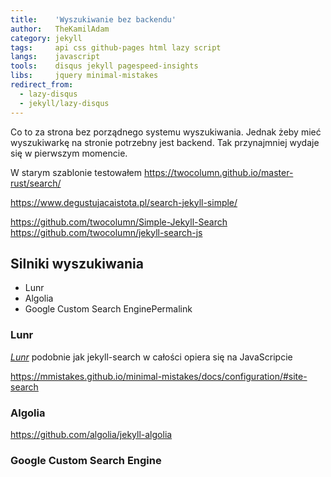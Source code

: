 ```yaml
---
title:    'Wyszukiwanie bez backendu'
author:   TheKamilAdam
category: jekyll
tags:     api css github-pages html lazy script
langs:    javascript
tools:    disqus jekyll pagespeed-insights
libs:     jquery minimal-mistakes
redirect_from:
  - lazy-disqus
  - jekyll/lazy-disqus
---
```


Co to za strona bez porządnego systemu wyszukiwania.
Jednak żeby mieć wyszukiwarkę na stronie potrzebny jest backend.
Tak przynajmniej wydaje się w pierwszym momencie.

W starym szablonie testowałem https://twocolumn.github.io/master-rust/search/ 

https://www.degustujacaistota.pl/search-jekyll-simple/

https://github.com/twocolumn/Simple-Jekyll-Search
https://github.com/twocolumn/jekyll-search-js


## Silniki wyszukiwania

* Lunr
* Algolia
* Google Custom Search EnginePermalink

### Lunr

*[Lunr](https://lunrjs.com/)* podobnie jak jekyll-search w całości opiera się na JavaScripcie


https://mmistakes.github.io/minimal-mistakes/docs/configuration/#site-search

### Algolia
https://github.com/algolia/jekyll-algolia

### Google Custom Search Engine

## 